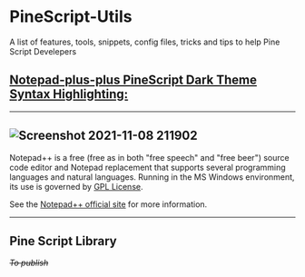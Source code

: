 # PineScript-Utils

A list of features, tools, snippets, config files, tricks and tips to help Pine Script Develepers

<a name="Notepad-plus-plus PineScript Dark Theme Syntax Highlighting:" />

## [Notepad-plus-plus PineScript Dark Theme Syntax Highlighting:](/notepad-plus-plus "Notepad-plus-plus")
------
![Screenshot 2021-11-08 211902](https://user-images.githubusercontent.com/40750574/140838777-d7a106dd-5622-4459-b453-2a83424b3c6f.png)
------

Notepad++ is a free (free as in both "free speech" and "free beer") source code editor and Notepad replacement that supports several programming languages and natural languages. Running in the MS Windows environment, its use is governed by [GPL License](LICENSE).

See the [Notepad++ official site](https://notepad-plus-plus.org/) for more information.

------
<a name="Pine Script Library" />

## Pine Script Library
*~~To publish~~*
